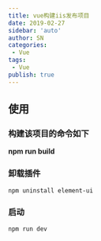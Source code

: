 ```yaml
---
title: vue构建iis发布项目
date: 2019-02-27
sidebar: 'auto'
author: SN
categories: 
 - Vue
tags:
 - Vue
publish: true
---
```

## 使用

### 构建该项目的命令如下

**npm run build**

### 卸载插件

`npm uninstall element-ui`

### 启动

`npm run dev`